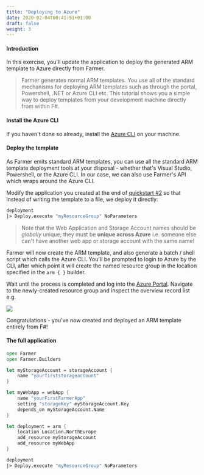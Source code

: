 ```yaml
---
title: "Deploying to Azure"
date: 2020-02-04T00:41:51+01:00
draft: false
weight: 3
---
```


#### Introduction
In this exercise, you'll update the application to deploy the generated ARM template to Azure directly from Farmer.

> Farmer generates normal ARM templates. You use all of the standard mechanisms for deploying ARM templates such as through the portal, Powershell, .NET or Azure CLI etc. This tutorial shows you a simple way to deploy templates from your development machine directly from within F#.

#### Install the Azure CLI
If you haven't done so already, install the [Azure CLI](https://docs.microsoft.com/en-us/cli/azure/install-azure-cli?view=azure-cli-latest) on your machine.

#### Deploy the template
As Farmer emits standard ARM templates, you can use all the standard ARM template deployment tools at your disposal - whether that's Visual Studio, Powershell, or the Azure CLI. In our case, we can also use Farmer's API which wraps around the Azure CLI.

Modify the application you created at the end of [quickstart #2](quickstart-2/#the-full-application) so that instead of writing the template to a file, we deploy it directly:

```fsharp
deployment
|> Deploy.execute "myResourceGroup" NoParameters
```

> Note that the Web Application and Storage Account names should be *globally* unique; they must be **unique across Azure** i.e. someone else can't have another web app or storage account with the same name!

Farmer will now create the ARM template, and also generate a batch / shell script which calls the Azure CLI. You'll be prompted to login to Azure by the CLI, after which point it will create the named resource group in the location specified in the `arm { }` builder.

Wait until the process is completed and log into the [Azure Portal](https://portal.azure.com/). Navigate to the newly-created resource group and inspect the overview record list e.g.

![](../../images/deploy.jpg)

Congratulations - you've now created and deployed an ARM template entirely from F#!

#### The full application

```fsharp
open Farmer
open Farmer.Builders

let myStorageAccount = storageAccount {
    name "yourfirststorageaccount"
}

let myWebApp = webApp {
    name "yourFirstFarmerApp"
    setting "storageKey" myStorageAccount.Key
    depends_on myStorageAccount.Name
}

let deployment = arm {
    location Location.NorthEurope
    add_resource myStorageAccount
    add_resource myWebApp
}

deployment
|> Deploy.execute "myResourceGroup" NoParameters
```
